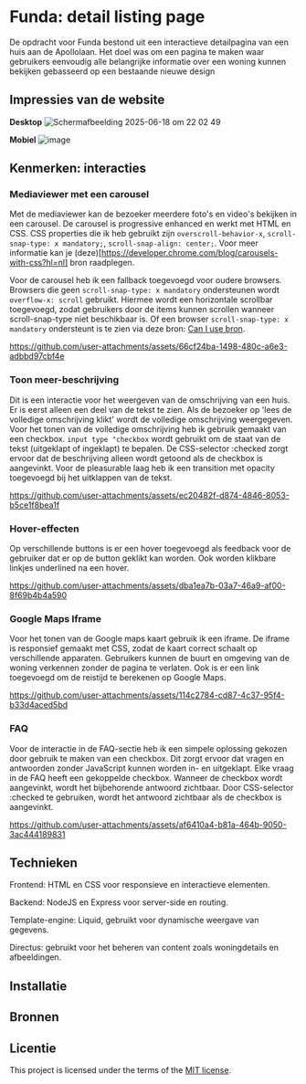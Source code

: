 # Funda: detail listing page
De opdracht voor Funda bestond uit een interactieve detailpagina van een huis aan de Apollolaan. Het doel was om een pagina te maken waar gebruikers eenvoudig alle belangrijke informatie over een woning kunnen bekijken gebasseerd op een bestaande nieuwe design

## Impressies van de website
**Desktop**
![Scherm­afbeelding 2025-06-18 om 22 02 49](https://github.com/user-attachments/assets/59365649-e070-4996-b96f-f885d5df4031)

**Mobiel**
![image](https://github.com/user-attachments/assets/7c66e075-00be-4ef0-8625-c3e3c31598f3)

## Kenmerken: interacties

### Mediaviewer met een carousel
Met de mediaviewer kan de bezoeker meerdere foto's en video's bekijken in een carousel. De carousel is progressive enhanced en werkt met HTML en CSS. CSS properties die ik heb gebruikt zijn `overscroll-behavior-x`, `scroll-snap-type: x mandatory;`, `scroll-snap-align: center;`. Voor meer informatie kan je (deze)[https://developer.chrome.com/blog/carousels-with-css?hl=nl] bron raadplegen.

Voor de carousel heb ik een fallback toegevoegd voor oudere browsers. Browsers die geen `scroll-snap-type: x mandatory` ondersteunen wordt `overflow-x: scroll` gebruikt. Hiermee wordt een horizontale scrollbar toegevoegd, zodat gebruikers door de items kunnen scrollen wanneer scroll-snap-type niet beschikbaar is. Of een browser `scroll-snap-type: x mandatory` ondersteunt is te zien via deze bron: [Can I use bron](https://caniuse.com/?search=scroll-snap-type). 


https://github.com/user-attachments/assets/66cf24ba-1498-480c-a6e3-adbbd97cbf4e



### Toon meer-beschrijving 
Dit is een interactie voor het weergeven van de omschrijving van een huis. Er is eerst alleen een deel van de tekst te zien. Als de bezoeker op 'lees de volledige omschrijving klikt' wordt de volledige omschrijving weergegeven.  Voor het tonen van de volledige omschrijving heb ik gebruik gemaakt van een checkbox. `input type "checkbox` wordt gebruikt om de staat van de tekst (uitgeklapt of ingeklapt) te bepalen. De CSS-selector :checked zorgt ervoor dat de beschrijving alleen wordt getoond als de checkbox is aangevinkt. Voor de pleasurable laag heb ik een transition met opacity toegevoegd bij het uitklappen van de tekst. 


https://github.com/user-attachments/assets/ec20482f-d874-4846-8053-b5ce1f8bea1f

### Hover-effecten
Op verschillende buttons is er een hover toegevoegd als feedback voor de gebruiker dat er op de button geklikt kan worden. Ook worden klikbare linkjes underlined na een hover. 


https://github.com/user-attachments/assets/dba1ea7b-03a7-46a9-af00-8f69b4b4a590

### Google Maps Iframe
Voor het tonen van de Google maps kaart gebruik ik een iframe. De iframe is responsief gemaakt met CSS, zodat de kaart correct schaalt op verschillende apparaten. Gebruikers kunnen de buurt en omgeving van de woning verkennen zonder de pagina te verlaten. Ook is er een link toegevoegd om de reistijd te berekenen op Google Maps.

https://github.com/user-attachments/assets/114c2784-cd87-4c37-95f4-b33d4aced5bd

### FAQ
Voor de interactie in de FAQ-sectie heb ik een simpele oplossing gekozen door gebruik te maken van een checkbox. Dit zorgt ervoor dat vragen en antwoorden zonder JavaScript kunnen worden in- en uitgeklapt. Elke vraag in de FAQ heeft een gekoppelde checkbox. Wanneer de checkbox wordt aangevinkt, wordt het bijbehorende antwoord zichtbaar. Door CSS-selector :checked te gebruiken, wordt het antwoord zichtbaar als de checkbox is aangevinkt.


https://github.com/user-attachments/assets/af6410a4-b81a-464b-9050-3ac444189831


 
## Technieken
Frontend: HTML en CSS voor responsieve en interactieve elementen.

Backend: NodeJS en Express voor server-side en routing.

Template-engine: Liquid, gebruikt voor dynamische weergave van gegevens.

Directus: gebruikt voor het beheren van content zoals woningdetails en afbeeldingen.


## Installatie
<!-- Bij Instalatie staat hoe een andere developer aan jouw repo kan werken -->

## Bronnen

## Licentie

This project is licensed under the terms of the [MIT license](./LICENSE).
